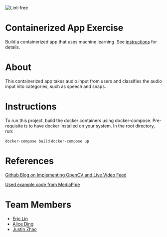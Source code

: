 ![Lint-free](https://github.com/nyu-software-engineering/containerized-app-exercise/actions/workflows/lint.yml/badge.svg)

# Containerized App Exercise

Build a containerized app that uses machine learning. See [instructions](./instructions.md) for details.

# About

This containerized app takes audio input from users and classifies the audio input into categories, such as speech and snaps.

# Instructions

To run this project, build the docker containers using docker-compose. Pre-requisite is to have docker installed on your system. In the root directory, run:

`docker-compose build`
`docker-compose up`

# References

[Github Blog on Implementing OpenCV and Live Video Feed](https://github.com/google/mediapipe/issues/4448)

[Used example code from MediaPipe](https://codepen.io/mediapipe-preview/pen/wvxYYmy)

# Team Members

- [Eric Lin](https://github.com/exl7954)
- [Alice Ding](https://github.com/ayd2134)
- [Justin Zhao](https://github.com/zhaojustin)
